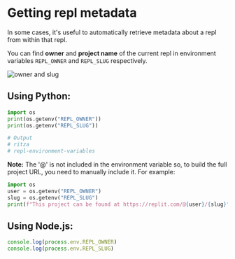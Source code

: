 # Getting repl metadata

In some cases, it's useful to automatically retrieve metadata about a repl from within that repl.

You can find **owner** and **project name** of the current repl in environment variables `REPL_OWNER` and `REPL_SLUG` respectively.

![owner and slug](https://replit-docs-images.bardia.repl.co/images/misc/ownerproject.png)

## Using Python:

```python
import os
print(os.getenv("REPL_OWNER"))
print(os.getenv("REPL_SLUG"))

# Output
# ritza
# repl-environment-variables
```

**Note:** The '@' is not included in the environment variable so, to build the full project URL, you need to manually include it. For example:

```python
import os
user = os.getenv("REPL_OWNER")
slug = os.getenv("REPL_SLUG")
print(f"This project can be found at https://replit.com/@{user}/{slug}")
```

## Using Node.js:
```js
console.log(process.env.REPL_OWNER) 
console.log(process.env.REPL_SLUG) 
```

